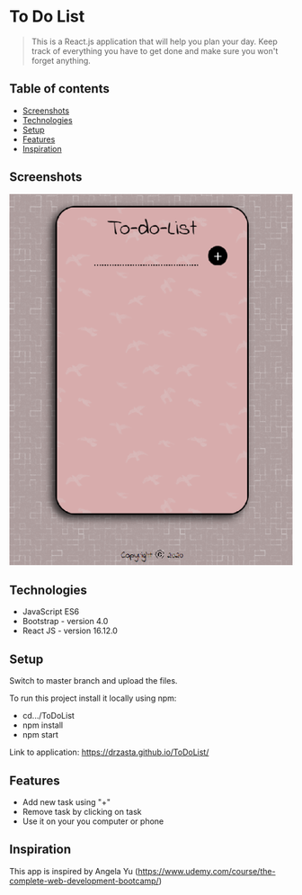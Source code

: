 # To Do List

> This is a React.js application that will help you plan your day. Keep track of everything you have to get done and make sure you won't forget anything.

## Table of contents

- [Screenshots](#screenshots)
- [Technologies](#technologies)
- [Setup](#setup)
- [Features](#features)
- [Inspiration](#inspiration)

## Screenshots

![Example screenshot](./public/todolist.png)

## Technologies

- JavaScript ES6
- Bootstrap - version 4.0
- React JS - version 16.12.0

## Setup

Switch to master branch and upload the files.

To run this project install it locally using npm:

- cd.../ToDoList
- npm install
- npm start

Link to application: https://drzasta.github.io/ToDoList/

## Features

- Add new task using "+"
- Remove task by clicking on task
- Use it on your you computer or phone

## Inspiration

This app is inspired by Angela Yu (https://www.udemy.com/course/the-complete-web-development-bootcamp/)
